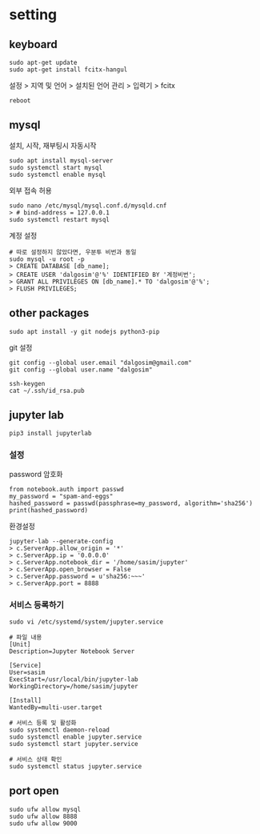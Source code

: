 # setting
## keyboard
```
sudo apt-get update
sudo apt-get install fcitx-hangul
```
설정 > 지역 및 언어 > 설치된 언어 관리 > 입력기 > fcitx
```
reboot
```

## mysql
설치, 시작, 재부팅시 자동시작
```
sudo apt install mysql-server
sudo systemctl start mysql
sudo systemctl enable mysql
```
외부 접속 허용
```
sudo nano /etc/mysql/mysql.conf.d/mysqld.cnf
> # bind-address = 127.0.0.1
sudo systemctl restart mysql
```

계정 설정
```
# 따로 설정하지 않았다면, 우분투 비번과 동일
sudo mysql -u root -p
> CREATE DATABASE [db_name];
> CREATE USER 'dalgosim'@'%' IDENTIFIED BY '계정비번';
> GRANT ALL PRIVILEGES ON [db_name].* TO 'dalgosim'@'%';
> FLUSH PRIVILEGES;
```


## other packages
```
sudo apt install -y git nodejs python3-pip
```
git 설정
```
git config --global user.email "dalgosim@gmail.com"
git config --global user.name "dalgosim"

ssh-keygen
cat ~/.ssh/id_rsa.pub
```

## jupyter lab
```
pip3 install jupyterlab
```
### 설정
password 암호화
```
from notebook.auth import passwd
my_password = "spam-and-eggs"
hashed_password = passwd(passphrase=my_password, algorithm='sha256')
print(hashed_password)
```
환경설정
```
jupyter-lab --generate-config
> c.ServerApp.allow_origin = '*'
> c.ServerApp.ip = '0.0.0.0'
> c.ServerApp.notebook_dir = '/home/sasim/jupyter'
> c.ServerApp.open_browser = False
> c.ServerApp.password = u'sha256:~~~'
> c.ServerApp.port = 8888
```

### 서비스 등록하기
```
sudo vi /etc/systemd/system/jupyter.service

# 파일 내용
[Unit]
Description=Jupyter Notebook Server

[Service]
User=sasim
ExecStart=/usr/local/bin/jupyter-lab
WorkingDirectory=/home/sasim/jupyter

[Install]
WantedBy=multi-user.target

# 서비스 등록 및 활성화
sudo systemctl daemon-reload 
sudo systemctl enable jupyter.service 
sudo systemctl start jupyter.service

# 서비스 상태 확인
sudo systemctl status jupyter.service
```


## port open
```
sudo ufw allow mysql
sudo ufw allow 8888
sudo ufw allow 9000
```
